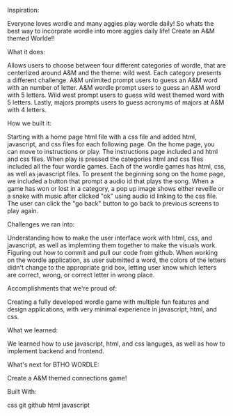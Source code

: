 Inspiration:

Everyone loves wordle and many aggies play wordle daily! So whats the best way to incorprate wordle into more aggies daily life! Create an A&M themed Worlde!!

What it does:

Allows users to choose between four different categories of wordle, that are centerlized around A&M and the theme: wild west. Each category presents a different challenge. A&M unlimited prompt users to guess an A&M word with an number of letter. A&M wordle prompt users to guess an A&M word with 5 letters. Wild west prompt users to guess wild west themed word with 5 letters. Lastly, majors prompts users to guess acronyms of majors at A&M with 4 letters.

How we built it:

Starting with a home page html file with a css file and added html, javascript, and css files for each following page. On the home page, you can move to instructions or play. The instructions page included and html and css files. When play is pressed the categories html and css files included all the four wordle games. Each of the wordle games has html, css, as well as javascript files. To present the beginning song on the home page, we included a button that prompt a audio id that plays the song. When a game has won or lost in a category, a pop up image shows either reveille or a snake with music after clicked "ok" using audio id linking to the css file. The user can click the "go back" button to go back to previous screens to play again.

Challenges we ran into:

Understanding how to make the user interface work with html, css, and javascript, as well as implemting them together to make the visuals work. Figuring out how to commit and pull our code from github. When working on the wordle application, as user submitted a word, the colors of the letters didn't change to the appropriate grid box, letting user know which letters are correct, wrong, or correct letter in wrong place.

Accomplishments that we're proud of:

Creating a fully developed wordle game with multiple fun features and design applications, with very minimal experience in javascript, html, and css.

What we learned:

We learned how to use javascript, html, and css languges, as well as how to implement backend and frontend.

What's next for BTHO WORDLE:

Create a A&M themed connections game!

Built With:

css
git
github
html
javascript
